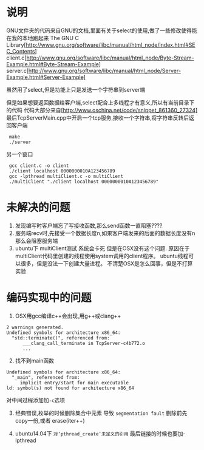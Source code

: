 # 说明
GNU文件夹的代码来自GNU的文档,里面有关于select的使用,做了一些修改使得能在我的本地跑起来
The GNU C Library[http://www.gnu.org/software/libc/manual/html_node/index.html#SEC_Contents]
client.c[http://www.gnu.org/software/libc/manual/html_node/Byte-Stream-Example.html#Byte-Stream-Example]
server.c[http://www.gnu.org/software/libc/manual/html_node/Server-Example.html#Server-Example]

虽然用了select,但是功能上只是发送一个字符串到server端


但是如果想要返回数据给客户端,select配合上多线程才有意义,所以有当前目录下的代码
代码大部分来自[http://www.oschina.net/code/snippet_861360_27324]
最后TcpServerMain.cpp中开启一个tcp服务,接收一个字符串,将字符串反转后返回客户端
```
 make
 ./server
```
 另一个窗口
```
 gcc client.c -o client
 ./client localhost 0000000010A123456789
 gcc -lpthread multiClient.c -o multiClient
 ./multiClient "./client localhost 0000000010A123456789"
```

# 未解决的问题
1. 发现编写时客户端忘了写接收函数,那么send函数一直阻塞????
2. 服务端recv时,先接受一个数据长度n,如果客户端发来的后面的数据长度没有n那么会阻塞服务端
3. ubuntu下 multiClient测试 系统会卡死
  但是在OSX没有这个问题.
  原因在于multiClient代码里创建的线程使用system调用的client程序。
  ubuntu线程可以很多，但是没法一下创建大量进程。
  不清楚OSX是怎么回事，但是不打算实验
  
# 编码实现中的问题
1. OSX用gcc编译c++会出现,用g++或clang++
```
2 warnings generated.
Undefined symbols for architecture x86_64:
  "std::terminate()", referenced from:
      ___clang_call_terminate in TcpServer-c4b772.o
      ...
```

2. 找不到main函数
```
Undefined symbols for architecture x86_64:
  "_main", referenced from:
     implicit entry/start for main executable
ld: symbol(s) not found for architecture x86_64
```
对中间过程添加加`-c`选项

3. 经典错误,枚举的时候删除集合中元素 导致 `segmentation fault`
删除前先copy一份,或者 erase(iter++)


4. ubuntu14.04下  `对‘pthread_create’未定义的引用`
	最后链接的时候也要加-lpthread
